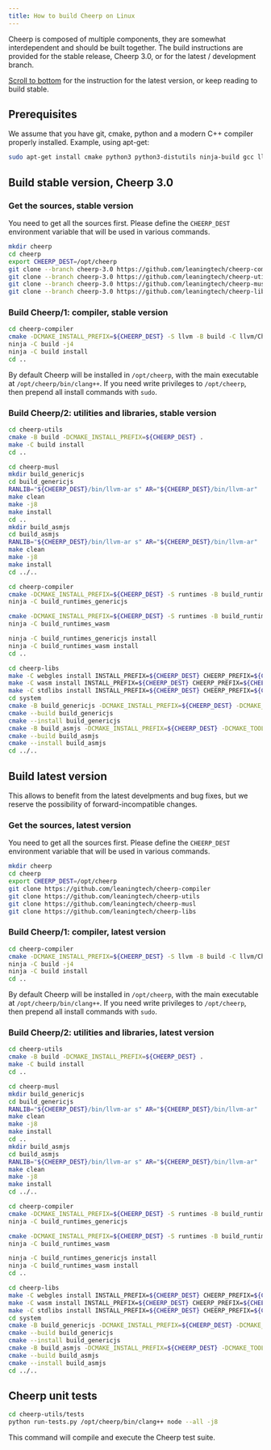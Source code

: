 ```yaml
---
title: How to build Cheerp on Linux
---
```


Cheerp is composed of multiple components, they are somewhat interdependent and should be built together.
The build instructions are provided for the stable release, Cheerp 3.0, or for the latest / development branch.

[Scroll to bottom](#build-latest-version) for the instruction for the latest version, or keep reading to build stable.

## Prerequisites

We assume that you have git, cmake, python and a modern C++ compiler properly installed.
Example, using apt-get:

```bash
sudo apt-get install cmake python3 python3-distutils ninja-build gcc lld git
```

## Build stable version, Cheerp 3.0

### Get the sources, stable version

You need to get all the sources first. Please define the `CHEERP_DEST` environment variable that will be used in various commands.

```bash
mkdir cheerp
cd cheerp
export CHEERP_DEST=/opt/cheerp
git clone --branch cheerp-3.0 https://github.com/leaningtech/cheerp-compiler
git clone --branch cheerp-3.0 https://github.com/leaningtech/cheerp-utils
git clone --branch cheerp-3.0 https://github.com/leaningtech/cheerp-musl
git clone --branch cheerp-3.0 https://github.com/leaningtech/cheerp-libs
```

### Build Cheerp/1: compiler, stable version

```bash
cd cheerp-compiler
cmake -DCMAKE_INSTALL_PREFIX=${CHEERP_DEST} -S llvm -B build -C llvm/CheerpCmakeConf.cmake -DCMAKE_BUILD_TYPE=Release -DLLVM_ENABLE_PROJECTS=clang -G Ninja
ninja -C build -j4
ninja -C build install
cd ..
```

By default Cheerp will be installed in `/opt/cheerp`, with the main executable at `/opt/cheerp/bin/clang++`.
If you need write privileges to `/opt/cheerp`, then prepend all install commands with `sudo`.

### Build Cheerp/2: utilities and libraries, stable version

```bash
cd cheerp-utils
cmake -B build -DCMAKE_INSTALL_PREFIX=${CHEERP_DEST} .
make -C build install
cd ..

cd cheerp-musl
mkdir build_genericjs
cd build_genericjs
RANLIB="${CHEERP_DEST}/bin/llvm-ar s" AR="${CHEERP_DEST}/bin/llvm-ar"  CC="${CHEERP_DEST}/bin/clang -target cheerp -I ${CHEERP_DEST}/lib/clang/15.0.0/include" LD="${CHEERP_DEST}/bin/llvm-link" CFLAGS="-Wno-int-conversion" ../configure --target=cheerp --disable-shared --prefix=${CHEERP_DEST} --with-malloc=dlmalloc
make clean
make -j8
make install
cd ..
mkdir build_asmjs
cd build_asmjs
RANLIB="${CHEERP_DEST}/bin/llvm-ar s" AR="${CHEERP_DEST}/bin/llvm-ar"  CC="${CHEERP_DEST}/bin/clang -target cheerp-wasm -I ${CHEERP_DEST}/lib/clang/15.0.0/include" LD="${CHEERP_DEST}/bin/llvm-link" CFLAGS="-Wno-int-conversion" ../configure --target=cheerp-wasm --disable-shared --prefix=${CHEERP_DEST} --with-malloc=dlmalloc
make clean
make -j8
make install
cd ../..

cd cheerp-compiler
cmake -DCMAKE_INSTALL_PREFIX=${CHEERP_DEST} -S runtimes -B build_runtimes_genericjs -GNinja -C runtimes/CheerpCmakeConf.cmake -DCMAKE_BUILD_TYPE=Release -DCMAKE_TOOLCHAIN_FILE="${CHEERP_DEST}/share/cmake/Modules/CheerpToolchain.cmake"
ninja -C build_runtimes_genericjs

cmake -DCMAKE_INSTALL_PREFIX=${CHEERP_DEST} -S runtimes -B build_runtimes_wasm -GNinja -C runtimes/CheerpCmakeConf.cmake -DCMAKE_BUILD_TYPE=Release -DCMAKE_TOOLCHAIN_FILE="${CHEERP_DEST}/share/cmake/Modules/CheerpWasmToolchain.cmake"
ninja -C build_runtimes_wasm

ninja -C build_runtimes_genericjs install
ninja -C build_runtimes_wasm install
cd ..

cd cheerp-libs
make -C webgles install INSTALL_PREFIX=${CHEERP_DEST} CHEERP_PREFIX=${CHEERP_DEST}
make -C wasm install INSTALL_PREFIX=${CHEERP_DEST} CHEERP_PREFIX=${CHEERP_DEST}
make -C stdlibs install INSTALL_PREFIX=${CHEERP_DEST} CHEERP_PREFIX=${CHEERP_DEST}
cd system
cmake -B build_genericjs -DCMAKE_INSTALL_PREFIX=${CHEERP_DEST} -DCMAKE_TOOLCHAIN_FILE=${CHEERP_DEST}/share/cmake/Modules/CheerpToolchain.cmake .
cmake --build build_genericjs
cmake --install build_genericjs
cmake -B build_asmjs -DCMAKE_INSTALL_PREFIX=${CHEERP_DEST} -DCMAKE_TOOLCHAIN_FILE=${CHEERP_DEST}/share/cmake/Modules/CheerpWasmToolchain.cmake .
cmake --build build_asmjs
cmake --install build_asmjs
cd ../..
```

## Build latest version

This allows to benefit from the latest develpments and bug fixes, but we reserve the possibility of forward-incompatible changes.

### Get the sources, latest version

You need to get all the sources first. Please define the `CHEERP_DEST` environment variable that will be used in various commands.

```bash
mkdir cheerp
cd cheerp
export CHEERP_DEST=/opt/cheerp
git clone https://github.com/leaningtech/cheerp-compiler
git clone https://github.com/leaningtech/cheerp-utils
git clone https://github.com/leaningtech/cheerp-musl
git clone https://github.com/leaningtech/cheerp-libs
```

### Build Cheerp/1: compiler, latest version

```bash
cd cheerp-compiler
cmake -DCMAKE_INSTALL_PREFIX=${CHEERP_DEST} -S llvm -B build -C llvm/CheerpCmakeConf.cmake -DCMAKE_BUILD_TYPE=Release -DLLVM_ENABLE_PROJECTS=clang -G Ninja
ninja -C build -j4
ninja -C build install
cd ..
```

By default Cheerp will be installed in `/opt/cheerp`, with the main executable at `/opt/cheerp/bin/clang++`.
If you need write privileges to `/opt/cheerp`, then prepend all install commands with `sudo`.

### Build Cheerp/2: utilities and libraries, latest version

```bash
cd cheerp-utils
cmake -B build -DCMAKE_INSTALL_PREFIX=${CHEERP_DEST} .
make -C build install
cd ..

cd cheerp-musl
mkdir build_genericjs
cd build_genericjs
RANLIB="${CHEERP_DEST}/bin/llvm-ar s" AR="${CHEERP_DEST}/bin/llvm-ar"  CC="${CHEERP_DEST}/bin/clang -target cheerp -I ${CHEERP_DEST}/lib/clang/15.0.0/include" LD="${CHEERP_DEST}/bin/llvm-link" CFLAGS="-Wno-int-conversion" ../configure --target=cheerp --disable-shared --prefix=${CHEERP_DEST} --with-malloc=dlmalloc
make clean
make -j8
make install
cd ..
mkdir build_asmjs
cd build_asmjs
RANLIB="${CHEERP_DEST}/bin/llvm-ar s" AR="${CHEERP_DEST}/bin/llvm-ar"  CC="${CHEERP_DEST}/bin/clang -target cheerp-wasm -I ${CHEERP_DEST}/lib/clang/15.0.0/include" LD="${CHEERP_DEST}/bin/llvm-link" CFLAGS="-Wno-int-conversion" ../configure --target=cheerp-wasm --disable-shared --prefix=${CHEERP_DEST} --with-malloc=dlmalloc
make clean
make -j8
make install
cd ../..

cd cheerp-compiler
cmake -DCMAKE_INSTALL_PREFIX=${CHEERP_DEST} -S runtimes -B build_runtimes_genericjs -GNinja -C runtimes/CheerpCmakeConf.cmake -DCMAKE_BUILD_TYPE=Release -DCMAKE_TOOLCHAIN_FILE="${CHEERP_DEST}/share/cmake/Modules/CheerpToolchain.cmake"
ninja -C build_runtimes_genericjs

cmake -DCMAKE_INSTALL_PREFIX=${CHEERP_DEST} -S runtimes -B build_runtimes_wasm -GNinja -C runtimes/CheerpCmakeConf.cmake -DCMAKE_BUILD_TYPE=Release -DCMAKE_TOOLCHAIN_FILE="${CHEERP_DEST}/share/cmake/Modules/CheerpWasmToolchain.cmake"
ninja -C build_runtimes_wasm

ninja -C build_runtimes_genericjs install
ninja -C build_runtimes_wasm install
cd ..

cd cheerp-libs
make -C webgles install INSTALL_PREFIX=${CHEERP_DEST} CHEERP_PREFIX=${CHEERP_DEST}
make -C wasm install INSTALL_PREFIX=${CHEERP_DEST} CHEERP_PREFIX=${CHEERP_DEST}
make -C stdlibs install INSTALL_PREFIX=${CHEERP_DEST} CHEERP_PREFIX=${CHEERP_DEST}
cd system
cmake -B build_genericjs -DCMAKE_INSTALL_PREFIX=${CHEERP_DEST} -DCMAKE_TOOLCHAIN_FILE=${CHEERP_DEST}/share/cmake/Modules/CheerpToolchain.cmake .
cmake --build build_genericjs
cmake --install build_genericjs
cmake -B build_asmjs -DCMAKE_INSTALL_PREFIX=${CHEERP_DEST} -DCMAKE_TOOLCHAIN_FILE=${CHEERP_DEST}/share/cmake/Modules/CheerpWasmToolchain.cmake .
cmake --build build_asmjs
cmake --install build_asmjs
cd ../..
```

## Cheerp unit tests

```bash
cd cheerp-utils/tests
python run-tests.py /opt/cheerp/bin/clang++ node --all -j8
```

This command will compile and execute the Cheerp test suite.
